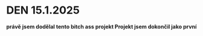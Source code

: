 # DEN 15.1.2025
<b> právě jsem dodělal tento bitch ass projekt
<b> Projekt jsem dokončil jako první

